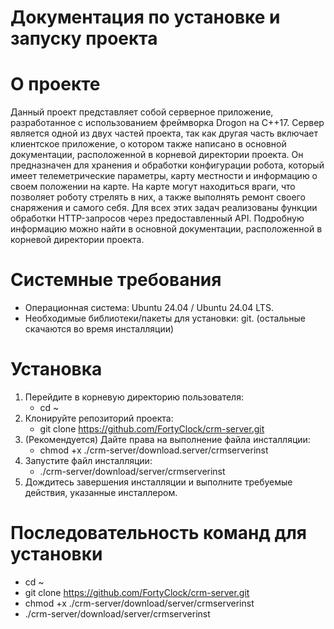 # Документация по установке и запуску проекта

# О проекте
Данный проект представляет собой серверное приложение, разработанное с использованием фреймворка Drogon на C++17. Сервер является одной из двух частей проекта, так как другая часть включает клиентское приложение, о котором также написано в основной документации, расположенной в корневой директории проекта. Он предназначен для хранения и обработки конфигурации робота, который имеет телеметрические параметры, карту местности и информацию о своем положении на карте. На карте могут находиться враги, что позволяет роботу стрелять в них, а также выполнять ремонт своего снаряжения и самого себя. Для всех этих задач реализованы функции обработки HTTP-запросов через предоставленный API. Подробную информацию можно найти в основной документации, расположенной в корневой директории проекта.

 # Системные требования
 - Операционная система: Ubuntu 24.04 / Ubuntu 24.04 LTS.
 - Необходимые библиотеки/пакеты для установки: git. (остальные скачаются во время инсталляции)


# Установка
1. Перейдите в корневую директорию пользователя:
    - cd ~
2. Клонируйте репозиторий проекта:
    - git clone https://github.com/FortyClock/crm-server.git
3. (Рекомендуется) Дайте права на выполнение файла инсталляции: 
    - chmod +x ./crm-server/download.server/crmserverinst
4. Запустите файл инсталляции:
    - ./crm-server/download/server/crmserverinst
5. Дождитесь завершения инсталляции и выполните требуемые действия, указанные инсталлером.


# Последовательность команд для установки
   - cd ~
   - git clone https://github.com/FortyClock/crm-server.git
   - chmod +x ./crm-server/download/server/crmserverinst
   - ./crm-server/download/server/crmserverinst
